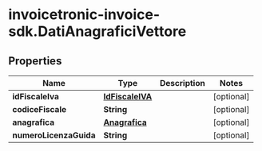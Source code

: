 # invoicetronic-invoice-sdk.DatiAnagraficiVettore

## Properties

Name | Type | Description | Notes
------------ | ------------- | ------------- | -------------
**idFiscaleIva** | [**IdFiscaleIVA**](IdFiscaleIVA.md) |  | [optional] 
**codiceFiscale** | **String** |  | [optional] 
**anagrafica** | [**Anagrafica**](Anagrafica.md) |  | [optional] 
**numeroLicenzaGuida** | **String** |  | [optional] 


